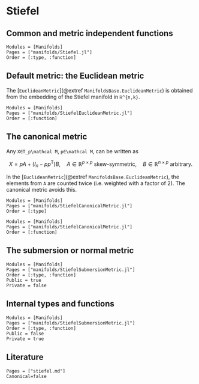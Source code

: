 # Stiefel

## Common and metric independent functions

```@autodocs
Modules = [Manifolds]
Pages = ["manifolds/Stiefel.jl"]
Order = [:type, :function]
```

## Default metric: the Euclidean metric

The [`EuclideanMetric`](@extref `ManifoldsBase.EuclideanMetric`) is obtained from the embedding of the Stiefel manifold in ``ℝ^{n,k}``.

```@autodocs
Modules = [Manifolds]
Pages = ["manifolds/StiefelEuclideanMetric.jl"]
Order = [:function]
```

## The canonical metric
Any ``X∈T_p\mathcal M``, ``p∈\mathcal M``, can be written as

```math
X = pA + (I_n-pp^{\mathrm{T}})B,
\quad
A ∈ ℝ^{p×p} \text{ skew-symmetric},
\quad
B ∈ ℝ^{n×p} \text{ arbitrary.}
```

In the [`EuclideanMetric`](@extref `ManifoldsBase.EuclideanMetric`), the elements from ``A`` are counted twice (i.e. weighted with a factor of 2).
The canonical metric avoids this.

```@autodocs
Modules = [Manifolds]
Pages = ["manifolds/StiefelCanonicalMetric.jl"]
Order = [:type]
```

```@autodocs
Modules = [Manifolds]
Pages = ["manifolds/StiefelCanonicalMetric.jl"]
Order = [:function]
```

## The submersion or normal metric

```@autodocs
Modules = [Manifolds]
Pages = ["manifolds/StiefelSubmersionMetric.jl"]
Order = [:type, :function]
Public = true
Private = false
```

## Internal types and functions

```@autodocs
Modules = [Manifolds]
Pages = ["manifolds/StiefelSubmersionMetric.jl"]
Order = [:type, :function]
Public = false
Private = true
```

## Literature

```@bibliography
Pages = ["stiefel.md"]
Canonical=false
```